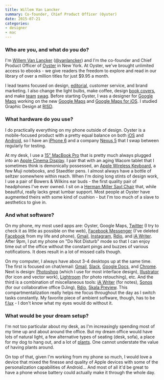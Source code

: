 ```yaml
---
title: Willem Van Lancker
summary: Co-founder, Chief Product Officer (Oyster)
date: 2015-07-21
categories:
- designer
- mac
---
```


### Who are you, and what do you do?

I'm [Willem Van Lancker](http://www.willemvanlancker.com/ "Willem's website.") ([@vanlancker](https://twitter.com/vanlancker "Willem's Twitter account.")) and I'm the co-founder and Chief Product Officer of [Oyster][] in New York. At Oyster, we've brought unlimited access to ebooks - we give readers the freedom to explore and read in our library of over a million titles for just $9.95 a month.

I lead teams focused on design, [editorial](https://review.oysterbooks.com/ "Oyster's literary magazine."), customer service, and brand marketing. I also change the light bulbs, make coffee, design [book covers](http://www.willemvanlancker.com/editions "Willem's book cover designs."), and make [team](https://instagram.com/p/s7-P6dmBG_/ "A photo of an Oyster t-shirt on Instagram.") [swag](https://instagram.com/p/1USeQHrGRO/ "A photo of an Oyster top on Instagram."). Before starting Oyster, I was a designer for [Google Maps](http://www.willemvanlancker.com/google-maps "Willem's work on Google Maps.") working on the new [Google Maps][google-maps] and [Google Maps for iOS][google-maps-ios]. I studied Graphic Design at [RISD](http://www.risd.edu/ "The Rhode Island School of Design.").

### What hardware do you use?

I do practically everything on my phone outside of design. Oyster is a mobile-focused product with a pretty equal balance on both [iOS][] and [Android][], so I have an [iPhone 6][iphone-6] and a company [Nexus 5][nexus-5] that I swap between regularly for testing.

At my desk, I use a [15" MacBook Pro][macbook-pro] that is pretty much always plugged into an [Apple Cinema Display][cinema-display]. I pair that with an aging Wacom tablet that I sometimes think is demonically possessed, an [Apple Wireless Keyboard][keyboard], a few Muji notebooks, and Staedtler pens. I almost always have a bottle of seltzer somewhere within reach. When I'm doing long stints of design work, I use a pair of Bowers & Wilkins ear buds - the first quality pair of headphones I've ever owned. I sit on a [Herman Miller Sayl Chair][sayl] that, while beautiful, really lacks great lumbar support. Most people at Oyster have augmented theirs with some kind of cushion - but I'm too much of a slave to aesthetics to give in.

### And what software?

On my phone, my most used apps are: Oyster, Google Maps, [Twitter][twitter-ios] (I try to check it as little as possible on the web), [Facebook Messenger][facebook-messenger-ios] (I've deleted [Facebook][] from my life and phone), [Gmail][gmail-ios], [Instagram][instagram-ios], [Rdio][rdio-ios], and [iA Writer][ia-writer-ios]. After 9pm, I put my phone on "Do Not Disturb" mode so that I can enjoy time out of the office without the constant pings and buzzes of various notifications. It does result in a lot of missed calls though.

On my computer, I always have about 3-4 desktops up at the same time. The first is focused on chat/email: [Gmail][], [Slack][], [Google Docs][google-docs], and [Chrome][]. Next is design: [Photoshop][] (which I use for most interface design), [Illustrator][] (for icon and vector work), [Lightroom][] (for photo retouching), etc. And the third is a combination of miscellaneous tools: [iA Writer][ia-writer] (for notes), [Sonos][sonos-mac] (for our collaborative office DJing), [Rdio][rdio-mac], [Skala Preview][skala-preview]. This compartmentalization really helps me focus throughout the day as I switch tasks constantly. My favorite piece of ambient software, though, has to be [f.lux][] - I don't know what my eyes would do without it.

### What would be your dream setup?

I'm not too particular about my desk, as I'm increasingly spending most of my time up and about around the office. But my dream office would have lots of natural light, a few alternative types of seating (desk, sofa), a place for my dog to hang out, and a lot of [plants](https://en.wikipedia.org/wiki/Ficus_lyrata "The Wikipedia entry for Ficus lyrata (the fiddle-leaf fig)."). One cannot understate the value of having plants around.

On top of that, given I'm working from my phone so much, I would love a device that mixed the finesse and quality of Apple devices with some of the personalization capabilities of Android... And most of all it'd be great to have a phone whose battery could actually make it through the whole day.

[android]: https://developers.google.com/android/?csw=1 "A mobile phone platform."
[chrome]: https://www.google.com/intl/en/chrome/browser/ "A WebKit-based browser, where each tab runs in its own thread."
[cinema-display]: https://en.wikipedia.org/wiki/Apple_Cinema_Display "An LCD display."
[f.lux]: https://justgetflux.com/ "A tool to make the colour of your screen adapt to the current time of day."
[facebook-messenger-ios]: https://itunes.apple.com/us/app/facebook-messenger/id454638411 "A Facebook chat client app."
[facebook]: https://www.facebook.com/ "A social networking site."
[gmail-ios]: https://itunes.apple.com/us/app/gmail-email-from-google/id422689480 "A client for the email service."
[gmail]: https://mail.google.com/mail/ "Web-based email."
[google-docs]: https://en.wikipedia.org/wiki/Google_Docs "A web-based office suite."
[google-maps-ios]: https://itunes.apple.com/us/app/id585027354 "An app for the map service."
[google-maps]: https://www.google.com/maps/ "Web-based map tools."
[ia-writer-ios]: https://itunes.apple.com/us/app/ia-writer/id392502056 "A focus-oriented writing application for iOS."
[ia-writer]: https://ia.net/writer/updates/ia-writer-for-mac "A full-screen writing tool for the Mac."
[illustrator]: https://www.adobe.com/products/illustrator.html "A vector graphics editor."
[instagram-ios]: https://itunes.apple.com/us/app/instagram/id389801252 "A photo taking/sharing app."
[ios]: https://www.apple.com/ios/ios-10/ "A mobile operating system."
[iphone-6]: https://en.wikipedia.org/wiki/IPhone_6 "A smartphone."
[keyboard]: https://www.apple.com/keyboard/ "The keyboard."
[lightroom]: https://www.adobe.com/products/photoshop-lightroom.html "Photo management and editing software."
[macbook-pro]: https://www.apple.com/macbook-pro/ "A laptop."
[nexus-5]: http://web.archive.org/web/20150928131701/http://www.google.com:80/nexus/5/ "An Android smartphone."
[oyster]: https://en.wikipedia.org/wiki/Oyster_(company) "An online ebook store."
[photoshop]: https://www.adobe.com/products/photoshop.html "A bitmap image editor."
[rdio-ios]: https://itunes.apple.com/us/app/rdio/id335060889 "An Rdio client for iOS."
[rdio-mac]: http://help.rdio.com/customer/portal/articles/59055-rdio-for-mac-and-windows-faq "The Mac client for the music service."
[sayl]: http://www.hermanmiller.com/products/seating/performance-work-chairs/sayl-chairs.html "A work chair."
[skala-preview]: https://bjango.com/mac/skalapreview/ "Design preview software."
[slack]: https://slack.com/ "A collaboration service."
[sonos-mac]: http://www.sonos.com/support?r=1 "A Mac client for the music streaming devices."
[twitter-ios]: https://itunes.apple.com/app/twitter/id333903271 "A Twitter client."
